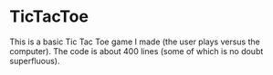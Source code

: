 # TicTacToe
This is a basic Tic Tac Toe game I made (the user plays versus the computer). The code is about 400 lines (some of which is no doubt superfluous). 
